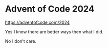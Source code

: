 # Advent of Code 2024

https://adventofcode.com/2024

Yes I know there are better ways then what I did.

No I don't care.
